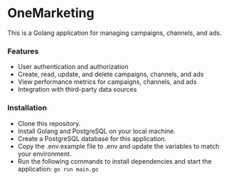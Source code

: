 # OneMarketing
This is a Golang application for managing campaigns, channels, and ads.

### Features
-  User authentication and authorization
-  Create, read, update, and delete campaigns, channels, and ads
-  View performance metrics for campaigns, channels, and ads
-  Integration with third-party data sources

### Installation
-  Clone this repository.
-  Install Golang and PostgreSQL on your local machine.
-  Create a PostgreSQL database for this application.
-  Copy the .env.example file to .env and update the variables to match your environment.
-  Run the following commands to install dependencies and start the application:
   <code>go run main.go</code>